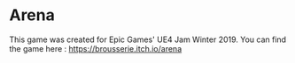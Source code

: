 # Arena

This game was created for Epic Games' UE4 Jam Winter 2019.
You can find the game here : https://brousserie.itch.io/arena


